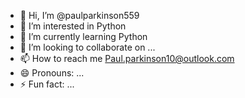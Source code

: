 - 👋 Hi, I’m @paulparkinson559
- 👀 I’m interested in Python
- 🌱 I’m currently learning Python
- 💞️ I’m looking to collaborate on ...
- 📫 How to reach me Paul.parkinson10@outlook.com
- 😄 Pronouns: ...
- ⚡ Fun fact: ...

<!---
paulparkinson559/paulparkinson559 is a ✨ special ✨ repository because its `README.md` (this file) appears on your GitHub profile.
You can click the Preview link to take a look at your changes.
--->
